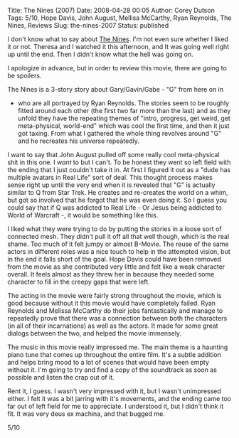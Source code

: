Title: The Nines (2007)
Date: 2008-04-28 00:05
Author: Corey Dutson
Tags: 5/10, Hope Davis, John August, Mellisa McCarthy, Ryan Reynolds, The Nines, Reviews
Slug: the-nines-2007
Status: published

I don't know what to say about [The
Nines](http://www.imdb.com/title/tt0810988/ "IMDB: The Nines"). I'm not
even sure whether I liked it or not. Theresa and I watched it this
afternoon, and It was going well right up until the end. Then I didn't
know what the hell was going on.

I apologize in advance, but in order to review this movie, there are
going to be spoilers.

The Nines is a 3-story story about Gary/Gavin/Gabe - "G" from here on in
- who are all portrayed by Ryan Reynolds. The stories seem to be roughly
fitted around each other (the first two far more than the last) and as
they unfold they have the repeating themes of "intro, progress, get
weird, get meta-physical, world-end" which was cool the first time, and
then it just got taxing. From what I gathered the whole thing revolves
around "G" and he recreates his universe repeatedly.

I want to say that John August pulled off some really cool meta-physical
shit in this one. I *want* to but I can't. To be honest they went so
left field with the ending that I just couldn't take it in. At first I
figured it out as a "dude has multiple avatars in Real Life" sort of
deal. This thought process makes sense right up until the very end when
it is revealed that "G" is actually similar to Q from Star Trek. He
creates and re-creates the world on a whim, but got so involved that he
forgot that he was even doing it. So I guess you could say that if Q was
addicted to Real Life - Or Jesus being addicted to World of Warcraft -,
it would be something like this.



I liked what they were trying to do by putting the stories in a loose
sort of connected mesh. They didn't pull it off all that well though,
which is the real shame. Too much of it felt jumpy or almost B-Movie.
The reuse of the same actors in different roles was a nice touch to help
in the attempted vision, but in the end it falls short of the goal. Hope
Davis could have been removed from the movie as she contributed very
little and felt like a weak character overall. It feels almost as they
threw her in because they needed some character to fill in the creepy
gaps that were left.

The acting in the movie were fairly strong throughout the movie, which
is good because without it this movie would have completely failed. Ryan
Reynolds and Melissa McCarthy do their jobs fantastically and manage to
repeatedly prove that there was a connection between both the characters
(in all of their incarnations) as well as the actors. It made for some
great dialogs between the two, and helped the movie immensely.

The music in this movie really impressed me. The main theme is a
haunting piano tune that comes up throughout the entire film. It's a
subtle addition and helps bring mood to a lot of scenes that would have
been empty without it. I'm going to try and find a copy of the
soundtrack as soon as possible and listen the crap out of it.

Rent it, I guess. I wasn't very impressed with it, but I wasn't
unimpressed either. I felt it was a bit jarring with it's movements, and
the ending came too far out of left field for me to appreciate. I
understood it, but I didn't think it fit. It was very deus ex machina,
and that bugged me.

5/10
